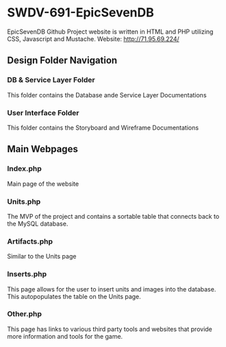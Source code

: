 # SWDV-691-EpicSevenDB
EpicSevenDB Github
Project website is written in HTML and PHP utilizing CSS, Javascript and Mustache. 
Website: http://71.95.69.224/

## Design Folder Navigation

### DB & Service Layer Folder
This folder contains the Database ande Service Layer Documentations

### User Interface Folder
This folder contains the Storyboard and Wireframe Documentations


## Main Webpages

### Index.php
Main page of the website

### Units.php
The MVP of the project and contains a sortable table that connects back to the MySQL database. 

### Artifacts.php
Similar to the Units page

### Inserts.php
This page allows for the user to insert units and images into the database. This autopopulates the table on the Units page. 

### Other.php
This page has links to various third party tools and websites that provide more information and tools for the game. 
